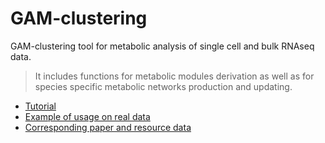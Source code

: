 # GAM-clustering
GAM-clustering tool for metabolic analysis of single cell and bulk RNAseq data.
> It includes functions for metabolic modules derivation as well as for species specific metabolic networks production and updating.

* [Tutorial](https://rpubs.com/anastasiiaNG/642186)
* [Example of usage on real data](https://github.com/artyomovlab/ImmGenOpenSource)
* [Corresponding paper and resource data](http://artyomovlab.wustl.edu/immgen-met/)
